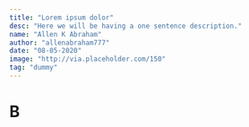 ```yaml
---
title: "Lorem ipsum dolor"
desc: "Here we will be having a one sentence description."
name: "Allen K Abraham"
author: "allenabraham777"
date: "08-05-2020"
image: "http://via.placeholder.com/150"
tag: "dummy"
---
```


# B
